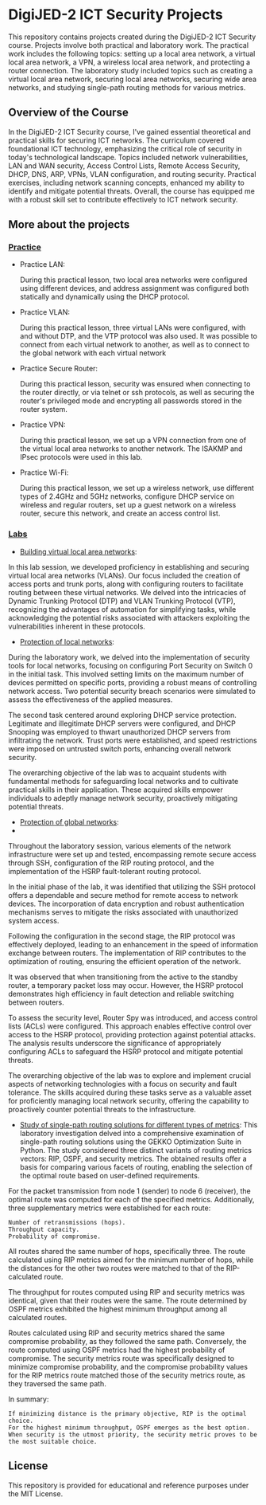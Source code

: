 # DigiJED-2 ICT Security Projects

This repository contains projects created during the DigiJED-2 ICT Security course. Projects involve both practical and laboratory work. The practical work includes the following topics: setting up a local area network, a virtual local area network, a VPN, a wireless local area network, and protecting a router connection. The laboratory study included topics such as creating a virtual local area network, securing local area networks, securing wide area networks, and studying single-path routing methods for various metrics.

## Overview of the Course
In the DigiJED-2 ICT Security course, I've gained essential theoretical and practical skills for securing ICT networks. The curriculum covered foundational ICT technology, emphasizing the critical role of security in today's technological landscape. Topics included network vulnerabilities, LAN and WAN security, Access Control Lists, Remote Access Security, DHCP, DNS, ARP, VPNs, VLAN configuration, and routing security. Practical exercises, including network scanning concepts, enhanced my ability to identify and mitigate potential threats. Overall, the course has equipped me with a robust skill set to contribute effectively to ICT network security.

## More about the projects

### [Practice](Practice)

- Practice LAN:
  
  During this practical lesson, two local area networks were configured using different devices, and address assignment was configured both statically and dynamically using the DHCP protocol.

- Practice VLAN:
  
  During this practical lesson, three virtual LANs were configured, with and without DTP, and the VTP protocol was also used. It was possible to connect from each virtual network to another, as well as to connect to the global network with each virtual network

- Practice Secure Router:
  
  During this practical lesson, security was ensured when connecting to the router directly, or via telnet or ssh protocols, as well as securing the router's privileged mode and encrypting all passwords stored in the router system. 

- Practice VPN:
  
  During this practical lesson, we set up a VPN connection from one of the virtual local area networks to another network. The ISAKMP and IPsec protocols were used in this lab.

- Practice Wi-Fi:
  
  During this practical lesson, we set up a wireless network, use different types of 2.4GHz and 5GHz networks, configure DHCP service on wireless and regular routers, set up a guest network on a wireless router, secure this network, and create an access сontrol list.

### [Labs](Labs)

- [Building virtual local area networks](Labs/Lab_1):
  
In this lab session, we developed proficiency in establishing and securing virtual local area networks (VLANs). Our focus included the creation of access ports and trunk ports, along with configuring routers to facilitate routing between these virtual networks. We delved into the intricacies of Dynamic Trunking Protocol (DTP) and VLAN Trunking Protocol (VTP), recognizing the advantages of automation for simplifying tasks, while acknowledging the potential risks associated with attackers exploiting the vulnerabilities inherent in these protocols.

- [Protection of local networks](Labs/Lab_2):

During the laboratory work, we delved into the implementation of security tools for local networks, focusing on configuring Port Security on Switch 0 in the initial task. This involved setting limits on the maximum number of devices permitted on specific ports, providing a robust means of controlling network access. Two potential security breach scenarios were simulated to assess the effectiveness of the applied measures.

The second task centered around exploring DHCP service protection. Legitimate and illegitimate DHCP servers were configured, and DHCP Snooping was employed to thwart unauthorized DHCP servers from infiltrating the network. Trust ports were established, and speed restrictions were imposed on untrusted switch ports, enhancing overall network security.

The overarching objective of the lab was to acquaint students with fundamental methods for safeguarding local networks and to cultivate practical skills in their application. These acquired skills empower individuals to adeptly manage network security, proactively mitigating potential threats.

- [Protection of global networks](Labs/Lab_3):
- 
Throughout the laboratory session, various elements of the network infrastructure were set up and tested, encompassing remote secure access through SSH, configuration of the RIP routing protocol, and the implementation of the HSRP fault-tolerant routing protocol.

In the initial phase of the lab, it was identified that utilizing the SSH protocol offers a dependable and secure method for remote access to network devices. The incorporation of data encryption and robust authentication mechanisms serves to mitigate the risks associated with unauthorized system access.

Following the configuration in the second stage, the RIP protocol was effectively deployed, leading to an enhancement in the speed of information exchange between routers. The implementation of RIP contributes to the optimization of routing, ensuring the efficient operation of the network.

It was observed that when transitioning from the active to the standby router, a temporary packet loss may occur. However, the HSRP protocol demonstrates high efficiency in fault detection and reliable switching between routers.

To assess the security level, Router Spy was introduced, and access control lists (ACLs) were configured. This approach enables effective control over access to the HSRP protocol, providing protection against potential attacks. The analysis results underscore the significance of appropriately configuring ACLs to safeguard the HSRP protocol and mitigate potential threats.

The overarching objective of the lab was to explore and implement crucial aspects of networking technologies with a focus on security and fault tolerance. The skills acquired during these tasks serve as a valuable asset for proficiently managing local network security, offering the capability to proactively counter potential threats to the infrastructure.

- [Study of single-path routing solutions for different types of metrics](Labs/Lab_4):
This laboratory investigation delved into a comprehensive examination of single-path routing solutions using the GEKKO Optimization Suite in Python. The study considered three distinct variants of routing metrics vectors: RIP, OSPF, and security metrics. The obtained results offer a basis for comparing various facets of routing, enabling the selection of the optimal route based on user-defined requirements.

For the packet transmission from node 1 (sender) to node 6 (receiver), the optimal route was computed for each of the specified metrics. Additionally, three supplementary metrics were established for each route:

    Number of retransmissions (hops).
    Throughput capacity.
    Probability of compromise.

All routes shared the same number of hops, specifically three. The route calculated using RIP metrics aimed for the minimum number of hops, while the distances for the other two routes were matched to that of the RIP-calculated route.

The throughput for routes computed using RIP and security metrics was identical, given that their routes were the same. The route determined by OSPF metrics exhibited the highest minimum throughput among all calculated routes.

Routes calculated using RIP and security metrics shared the same compromise probability, as they followed the same path. Conversely, the route computed using OSPF metrics had the highest probability of compromise. The security metrics route was specifically designed to minimize compromise probability, and the compromise probability values for the RIP metrics route matched those of the security metrics route, as they traversed the same path.

In summary:

    If minimizing distance is the primary objective, RIP is the optimal choice.
    For the highest minimum throughput, OSPF emerges as the best option.
    When security is the utmost priority, the security metric proves to be the most suitable choice.


## License

This repository is provided for educational and reference purposes under the MIT License.
